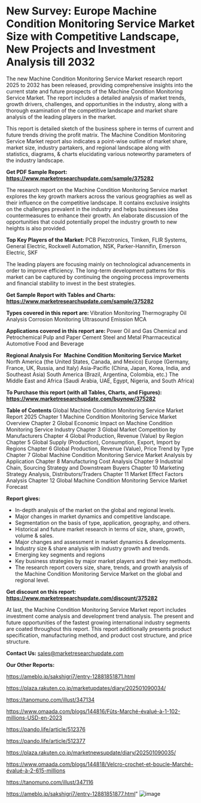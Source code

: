 # New Survey: Europe Machine Condition Monitoring Service Market Size with Competitive Landscape, New Projects and Investment Analysis till 2032

The new Machine Condition Monitoring Service Market research report 2025 to 2032 has been released, providing comprehensive insights into the current state and future prospects of the Machine Condition Monitoring Service Market. The report includes a detailed analysis of market trends, growth drivers, challenges, and opportunities in the industry, along with a thorough examination of the competitive landscape and market share analysis of the leading players in the market.

This report is detailed sketch of the business sphere in terms of current and future trends driving the profit matrix. The Machine Condition Monitoring Service Market report also indicates a point-wise outline of market share, market size, industry partakers, and regional landscape along with statistics, diagrams, &amp; charts elucidating various noteworthy parameters of the industry landscape.

<strong><b>Get PDF Sample Report: <a href=https://www.marketresearchupdate.com/sample/375282>https://www.marketresearchupdate.com/sample/375282</a></b></strong>

The research report on the Machine Condition Monitoring Service market explores the key growth markers across the various geographies as well as their influence on the competitive landscape. It contains exclusive insights on the challenges prevalent in the industry and helps businesses idea countermeasures to enhance their growth. An elaborate discussion of the opportunities that could potentially propel the industry growth to new heights is also provided.

<strong><b>Top Key Players of the Market:
</b></strong>PCB Piezotronics, Timken, FLIR Systems, General Electric, Rockwell Automation, NSK, Parker-Hannifin, Emerson Electric, SKF<strong><b>
</b></strong>

The leading players are focusing mainly on technological advancements in order to improve efficiency. The long-term development patterns for this market can be captured by continuing the ongoing process improvements and financial stability to invest in the best strategies.

<strong><b>Get Sample Report with Tables and Charts: <a href=https://www.marketresearchupdate.com/sample/375282>https://www.marketresearchupdate.com/sample/375282</a></b></strong>

<strong><b>Types covered in this report are:
</b></strong>Vibration Monitoring
Thermography
Oil Analysis
Corrosion Monitoring
Ultrasound Emission
MCA<strong><b>
</b></strong>

<strong><b>Applications covered in this report are:
</b></strong>Power
Oil and Gas
Chemical and Petrochemical
Pulp and Paper
Cement
Steel and Metal
Pharmaceutical
Automotive
Food and Beverage<strong><b>
</b></strong>

<strong><b>Regional Analysis For  Machine Condition Monitoring Service Market</b></strong><strong><b>
</b></strong>North America (the United States, Canada, and Mexico)
Europe (Germany, France, UK, Russia, and Italy)
Asia-Pacific (China, Japan, Korea, India, and Southeast Asia)
South America (Brazil, Argentina, Colombia, etc.)
The Middle East and Africa (Saudi Arabia, UAE, Egypt, Nigeria, and South Africa)

<strong><b>To Purchase this report (with all Tables, Charts, and Figures): <a href=https://www.marketresearchupdate.com/buynow/375282>https://www.marketresearchupdate.com/buynow/375282</a></b></strong>

<strong><b>Table of Contents</b></strong><strong><b>
</b></strong>Global Machine Condition Monitoring Service Market Report 2025
Chapter 1 Machine Condition Monitoring Service Market Overview
Chapter 2 Global Economic Impact on Machine Condition Monitoring Service Industry
Chapter 3 Global Market Competition by Manufacturers
Chapter 4 Global Production, Revenue (Value) by Region
Chapter 5 Global Supply (Production), Consumption, Export, Import by Regions
Chapter 6 Global Production, Revenue (Value), Price Trend by Type
Chapter 7 Global Machine Condition Monitoring Service Market Analysis by Application
Chapter 8 Manufacturing Cost Analysis
Chapter 9 Industrial Chain, Sourcing Strategy and Downstream Buyers
Chapter 10 Marketing Strategy Analysis, Distributors/Traders
Chapter 11 Market Effect Factors Analysis
Chapter 12 Global Machine Condition Monitoring Service Market Forecast

<strong><b>Report gives:</b></strong>

- In-depth analysis of the market on the global and regional levels.
- Major changes in market dynamics and competitive landscape.
- Segmentation on the basis of type, application, geography, and others.
- Historical and future market research in terms of size, share, growth, volume &amp; sales.
- Major changes and assessment in market dynamics &amp; developments.
- Industry size &amp; share analysis with industry growth and trends.
- Emerging key segments and regions
- Key business strategies by major market players and their key methods.
- The research report covers size, share, trends, and growth analysis of the Machine Condition Monitoring Service Market on the global and regional level.

<strong><b>Get discount on this report: <a href=https://www.marketresearchupdate.com/discount/375282>https://www.marketresearchupdate.com/discount/375282</a></b></strong>

At last, the Machine Condition Monitoring Service Market report includes investment come analysis and development trend analysis. The present and future opportunities of the fastest growing international industry segments are coated throughout this report. This report additionally presents product specification, manufacturing method, and product cost structure, and price structure.

<strong><b>Contact Us:
</b></strong>sales@marketresearchupdate.com

<strong>Our Other Reports:</strong>

<a href=https://ameblo.jp/sakshigri7/entry-12881851871.html>https://ameblo.jp/sakshigri7/entry-12881851871.html</a>

<a href=https://plaza.rakuten.co.jp/marketupdates/diary/202501090034/>https://plaza.rakuten.co.jp/marketupdates/diary/202501090034/</a>

<a href=https://tanomuno.com/illust/347134>https://tanomuno.com/illust/347134</a>

<a href=https://www.omaada.com/blogs/144816/Fûts-Marché-évalué-à-1-102-millions-USD-en-2023>https://www.omaada.com/blogs/144816/Fûts-Marché-évalué-à-1-102-millions-USD-en-2023</a>

<a href=https://pando.life/article/512376>https://pando.life/article/512376</a>

<a href=https://pando.life/article/512377>https://pando.life/article/512377</a>

<a href=https://plaza.rakuten.co.jp/marketnewsupdate/diary/202501090035/>https://plaza.rakuten.co.jp/marketnewsupdate/diary/202501090035/</a>

<a href=https://www.omaada.com/blogs/144818/Velcro-crochet-et-boucle-Marché-évalué-à-2-615-millions>https://www.omaada.com/blogs/144818/Velcro-crochet-et-boucle-Marché-évalué-à-2-615-millions</a>

<a href=https://tanomuno.com/illust/347116>https://tanomuno.com/illust/347116</a>

<a href=https://ameblo.jp/sakshigri7/entry-12881851877.html>https://ameblo.jp/sakshigri7/entry-12881851877.html</a>"
![image](https://github.com/user-attachments/assets/47db213c-e129-46c8-8efd-008451125f33)
